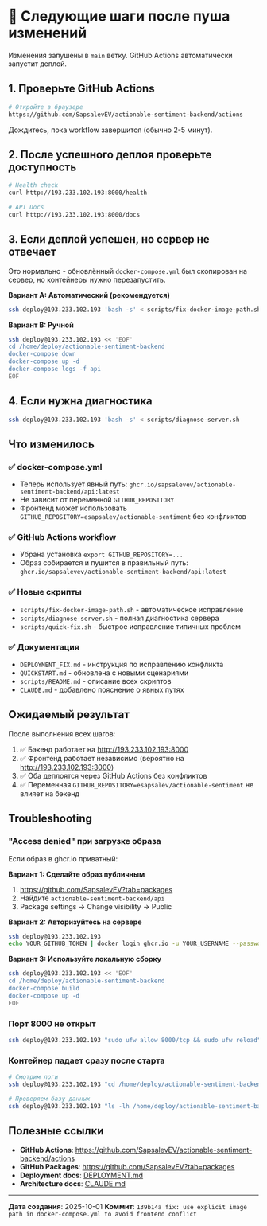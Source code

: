 # 🎯 Следующие шаги после пуша изменений

Изменения запушены в `main` ветку. GitHub Actions автоматически запустит деплой.

## 1. Проверьте GitHub Actions

```bash
# Откройте в браузере
https://github.com/SapsalevEV/actionable-sentiment-backend/actions
```

Дождитесь, пока workflow завершится (обычно 2-5 минут).

## 2. После успешного деплоя проверьте доступность

```bash
# Health check
curl http://193.233.102.193:8000/health

# API Docs
curl http://193.233.102.193:8000/docs
```

## 3. Если деплой успешен, но сервер не отвечает

Это нормально - обновлённый `docker-compose.yml` был скопирован на сервер, но контейнеры нужно перезапустить.

**Вариант A: Автоматический (рекомендуется)**
```bash
ssh deploy@193.233.102.193 'bash -s' < scripts/fix-docker-image-path.sh
```

**Вариант B: Ручной**
```bash
ssh deploy@193.233.102.193 << 'EOF'
cd /home/deploy/actionable-sentiment-backend
docker-compose down
docker-compose up -d
docker-compose logs -f api
EOF
```

## 4. Если нужна диагностика

```bash
ssh deploy@193.233.102.193 'bash -s' < scripts/diagnose-server.sh
```

## Что изменилось

### ✅ docker-compose.yml
- Теперь использует явный путь: `ghcr.io/sapsalevev/actionable-sentiment-backend/api:latest`
- Не зависит от переменной `GITHUB_REPOSITORY`
- Фронтенд может использовать `GITHUB_REPOSITORY=esapsalev/actionable-sentiment` без конфликтов

### ✅ GitHub Actions workflow
- Убрана установка `export GITHUB_REPOSITORY=...`
- Образ собирается и пушится в правильный путь: `ghcr.io/sapsalevev/actionable-sentiment-backend/api:latest`

### ✅ Новые скрипты
- `scripts/fix-docker-image-path.sh` - автоматическое исправление
- `scripts/diagnose-server.sh` - полная диагностика сервера
- `scripts/quick-fix.sh` - быстрое исправление типичных проблем

### ✅ Документация
- `DEPLOYMENT_FIX.md` - инструкция по исправлению конфликта
- `QUICKSTART.md` - обновлена с новыми сценариями
- `scripts/README.md` - описание всех скриптов
- `CLAUDE.md` - добавлено пояснение о явных путях

## Ожидаемый результат

После выполнения всех шагов:

1. ✅ Бэкенд работает на http://193.233.102.193:8000
2. ✅ Фронтенд работает независимо (вероятно на http://193.233.102.193:3000)
3. ✅ Оба деплоятся через GitHub Actions без конфликтов
4. ✅ Переменная `GITHUB_REPOSITORY=esapsalev/actionable-sentiment` не влияет на бэкенд

## Troubleshooting

### "Access denied" при загрузке образа

Если образ в ghcr.io приватный:

**Вариант 1: Сделайте образ публичным**
1. https://github.com/SapsalevEV?tab=packages
2. Найдите `actionable-sentiment-backend/api`
3. Package settings → Change visibility → Public

**Вариант 2: Авторизуйтесь на сервере**
```bash
ssh deploy@193.233.102.193
echo YOUR_GITHUB_TOKEN | docker login ghcr.io -u YOUR_USERNAME --password-stdin
```

**Вариант 3: Используйте локальную сборку**
```bash
ssh deploy@193.233.102.193 << 'EOF'
cd /home/deploy/actionable-sentiment-backend
docker-compose build
docker-compose up -d
EOF
```

### Порт 8000 не открыт

```bash
ssh deploy@193.233.102.193 "sudo ufw allow 8000/tcp && sudo ufw reload"
```

### Контейнер падает сразу после старта

```bash
# Смотрим логи
ssh deploy@193.233.102.193 "cd /home/deploy/actionable-sentiment-backend && docker-compose logs --tail=100 api"

# Проверяем базу данных
ssh deploy@193.233.102.193 "ls -lh /home/deploy/actionable-sentiment-backend/database/"
```

## Полезные ссылки

- **GitHub Actions**: https://github.com/SapsalevEV/actionable-sentiment-backend/actions
- **GitHub Packages**: https://github.com/SapsalevEV?tab=packages
- **Deployment docs**: [DEPLOYMENT.md](DEPLOYMENT.md)
- **Architecture docs**: [CLAUDE.md](CLAUDE.md)

---

**Дата создания**: 2025-10-01
**Коммит**: `139b14a fix: use explicit image path in docker-compose.yml to avoid frontend conflict`
